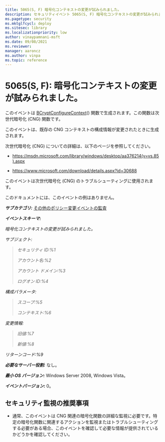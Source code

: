 ```yaml
---
title: 5065(S, F) 暗号化コンテキストの変更が試みられました。
description: セキュリティイベント 5065(S, F) 暗号化コンテキストの変更が試みられました。について説明します。
ms.pagetype: security
ms.mktglfcycl: deploy
ms.sitesec: library
ms.localizationpriority: low
author: vinaypamnani-msft
ms.date: 09/08/2021
ms.reviewer: 
manager: aaroncz
ms.author: vinpa
ms.topic: reference
---
```


# 5065(S, F): 暗号化コンテキストの変更が試みられました。

このイベントは [BCryptConfigureContext](/windows/win32/api/bcrypt/nf-bcrypt-bcryptconfigurecontext)() 関数で生成されます。この関数は次世代暗号化 (CNG) 関数です。

このイベントは、既存の CNG コンテキストの構成情報が変更されたときに生成されます。

次世代暗号化 (CNG) についての詳細は、以下のページを参照してください。

-   <https://msdn.microsoft.com/library/windows/desktop/aa376214(v=vs.85).aspx>

-   <https://www.microsoft.com/download/details.aspx?id=30688>

このイベントは次世代暗号化 (CNG) のトラブルシューティングに使用されます。

このドキュメントには、このイベントの例はありません。

***サブカテゴリ:***&nbsp;[その他のポリシー変更イベントの監査](audit-other-policy-change-events.md)

***イベントスキーマ:***

*暗号化コンテキストの変更が試みられました。*

*サブジェクト:*

> *セキュリティ ID:%1*
>
> *アカウント名:%2*
>
> *アカウント ドメイン:%3*
>
> *ログオン ID:%4*

*構成パラメータ:*

> *スコープ:%5*
>
> *コンテキスト:%6*

*変更情報:*

> *旧値:%7*
>
> *新値:%8*

*リターンコード:%9*

***必要なサーバー役割:*** なし。

***最小 OS バージョン:*** Windows Server 2008, Windows Vista。

***イベントバージョン:*** 0。

## セキュリティ監視の推奨事項

-   通常、このイベントは CNG 関連の暗号化関数の詳細な監視に必要です。特定の暗号化関数に関連するアクションを監視またはトラブルシューティングする必要がある場合、このイベントを確認して必要な情報が提供されているかどうかを確認してください。
